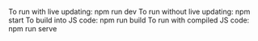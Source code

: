 To run with live updating: npm run dev
To run without live updating: npm start
To build into JS code: npm run build
To run with compiled JS code: npm run serve